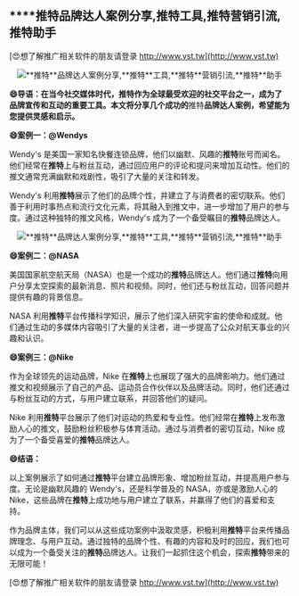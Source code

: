 ## ****推特**品牌达人案例分享,**推特**工具,**推特**营销引流,**推特**助手**

[😍想了解推广相关软件的朋友请登录 http://www.vst.tw](http://www.vst.tw)

 <center><img src="https://vst.tw/MP4/tuiguang/png/1.png" alt="**推特**品牌达人案例分享,**推特**工具,**推特**营销引流,**推特**助手"></center>

**😄导语：在当今社交媒体时代，**推特**作为全球最受欢迎的社交平台之一，成为了品牌宣传和互动的重要工具。本文将分享几个成功的**推特**品牌达人案例，希望能为您提供灵感和启示。**

**😄案例一：@Wendys**

Wendy's 是美国一家知名快餐连锁品牌，他们以幽默、风趣的**推特**账号而闻名。他们经常在**推特**上与粉丝互动，通过回应用户的评论和提问来增加互动性。他们的推文通常充满幽默和戏剧性，吸引了大量的关注和转发。

Wendy's 利用**推特**展示了他们的品牌个性，并建立了与消费者的密切联系。他们善于利用时事热点和流行文化元素，将其融入到推文中，进一步增加了用户的参与度。通过这种独特的推文风格，Wendy's 成为了一个备受瞩目的**推特**品牌达人。

 <center><img src="https://vst.tw/MP4/tuiguang/png/4.png" alt="**推特**品牌达人案例分享,**推特**工具,**推特**营销引流,**推特**助手"></center>

**😄案例二：@NASA**

美国国家航空航天局（NASA）也是一个成功的**推特**品牌达人。他们通过**推特**向用户分享太空探索的最新消息、照片和视频。同时，他们还与粉丝互动，回答问题并提供有趣的背景信息。

NASA 利用**推特**平台传播科学知识，展示了他们深入研究宇宙的使命和成就。他们通过生动的多媒体内容吸引了大量的关注者，进一步提高了公众对航天事业的兴趣和认识。

**😄案例三：@Nike**

作为全球领先的运动品牌，Nike 在**推特**上也展现了强大的品牌影响力。他们通过推文和视频展示了自己的产品、运动员合作伙伴以及品牌活动。同时，他们还通过与粉丝互动的方式，与用户建立联系，并回答他们的疑问。

Nike 利用**推特**平台展示了他们对运动的热爱和专业性。他们经常在**推特**上发布激励人心的推文，鼓励粉丝积极参与体育活动。通过与消费者的密切互动，Nike 成为了一个备受喜爱的**推特**品牌达人。

**😄结语：**

以上案例展示了如何通过**推特**平台建立品牌形象、增加粉丝互动，并提高用户参与度。无论是幽默风趣的 Wendy's，还是科学普及的 NASA，亦或是激励人心的 Nike，这些品牌在**推特**上成功地与用户建立了联系，并赢得了他们的喜爱和支持。

作为品牌主体，我们可以从这些成功案例中汲取灵感，积极利用**推特**平台来传播品牌理念、与用户互动。通过独特的品牌个性、有趣的内容和及时的回应，我们也可以成为一个备受关注的**推特**品牌达人。让我们一起抓住这个机会，探索**推特**带来的无限可能！

[😍想了解推广相关软件的朋友请登录 http://www.vst.tw](http://www.vst.tw)



